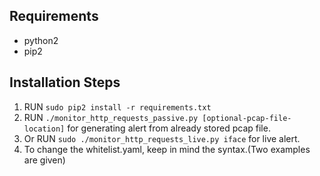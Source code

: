 ## Requirements
* python2
* pip2

## Installation Steps
1. RUN `sudo pip2 install -r requirements.txt`
2. RUN `./monitor_http_requests_passive.py [optional-pcap-file-location]` for generating alert from already stored pcap file.
3. Or RUN `sudo ./monitor_http_requests_live.py iface` for live alert.
4. To change the whitelist.yaml, keep in mind the syntax.(Two examples are given)
